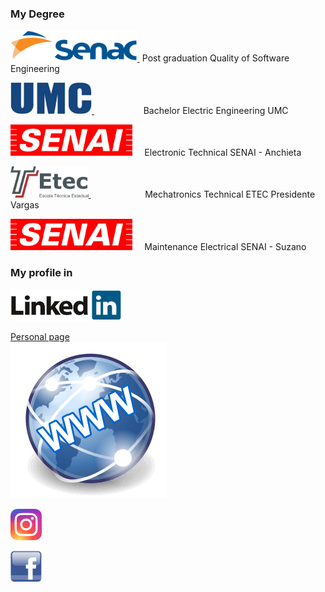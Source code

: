 ### My Degree
<a href="https://www.sp.senac.br/">   <img src="https://github.com/mariliahoshino/mariliahoshino/blob/master/School/logo_senac.png?raw=true" height="50" widht="400" > </a> &nbsp;Post graduation Quality of Software Engineering 

<a href="http://www.umc.br/">    <img src="https://github.com/mariliahoshino/mariliahoshino/blob/master/School/logo_umc.png?raw=true" height="50" widht="400">  </a>  &nbsp;&nbsp;&nbsp;&nbsp;&nbsp;&nbsp;&nbsp;&nbsp;&nbsp;&nbsp;&nbsp;&nbsp;&nbsp;&nbsp;&nbsp;&nbsp;&nbsp;&nbsp;&nbsp; Bachelor Electric Engineering UMC  

<a href="https://eletronica.sp.senai.br/"> <img src="https://github.com/mariliahoshino/mariliahoshino/blob/master/School/logo_senai.png?raw=true" height="50" widht="400"></a>  &nbsp;&nbsp;&nbsp; Electronic Technical SENAI - Anchieta  

<a href="https://www.cps.sp.gov.br/tag/etec-presidente-vargas/">  <img src="https://github.com/mariliahoshino/mariliahoshino/blob/master/School/logo_etec.png?raw=true" height="50" widht="400"> </a> &nbsp;&nbsp;&nbsp;&nbsp;&nbsp;&nbsp;&nbsp;&nbsp;&nbsp;&nbsp;&nbsp;&nbsp;&nbsp;&nbsp;&nbsp;&nbsp;&nbsp;&nbsp;&nbsp;&nbsp;&nbsp; Mechatronics Technical ETEC Presidente Vargas 

<a href="https://suzano.sp.senai.br/"> <img src="https://github.com/mariliahoshino/mariliahoshino/blob/master/School/logo_senai.png?raw=true" height="50" widht="400"></a>  &nbsp;&nbsp;&nbsp; Maintenance Electrical SENAI - Suzano  

### My profile in 


<a href="https://www.linkedin.com/in/mariliahoshino/"><img src="https://github.com/mariliahoshino/mariliahoshino/blob/master/profile/logo_linkedin.png?raw=true" height="50" widht="400"></a>

<a href="https://mariliahoshino.wixsite.com/cvitae/"> Personal page <br> <img src ="https://github.com/mariliahoshino/mariliahoshino/blob/master/profile/logo_site.png?raw=true"></a>

<a href="https://www.instagram.com/mari.zeniti/"><img src = "https://github.com/mariliahoshino/mariliahoshino/blob/master/profile/logo_instagram.png?raw=true"  height="50" widht="400"></a>  <br>

<a href="https://www.facebook.com/mari.zeniti"><img src="https://github.com/mariliahoshino/mariliahoshino/blob/master/profile/logo_facebook.png?raw=true"   height="50" widht="400"></a>


<!--

### Hi there 👋

**mariliahoshino/mariliahoshino** is a ✨ _special_ ✨ repository because its `README.md` (this file) appears on your GitHub profile.

Here are some ideas to get you started:

- 🔭 I’m currently working on ...
- 🌱 I’m currently learning ...
- 👯 I’m looking to collaborate on ...
- 🤔 I’m looking for help with ...
- 💬 Ask me about ...
- 📫 How to reach me: ...
- 😄 Pronouns: ...
- ⚡ Fun fact: ...
-->
